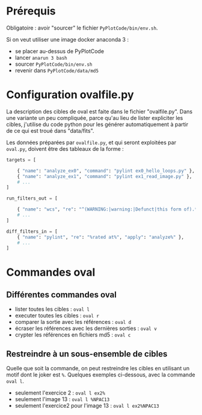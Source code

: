
# Prérequis

Obligatoire : avoir "sourcer" le fichier `PyPlotCode/bin/env.sh`.

Si on veut utiliser une image docker anaconda 3 :
* se placer au-dessus de PyPlotCode
* lancer `anarun 3 bash`
* sourcer `PyPlotCode/bin/env.sh`
* revenir dans `PyPlotCode/data/md5`


# Configuration ovalfile.py

La description des cibles de oval est faite dans le fichier "ovalfile.py". Dans une variante un peu compliquée, parce
qu'au lieu de lister expliciter les cibles, j'utilise du code python pour les générer automatiquement à partir de
ce qui est troué dans "data/fits".

Les données préparées par `ovalfile.py`, et qui seront exploitées par `oval.py`, doivent être des tableaux
de la forme :

```python
targets = [

    { "name": "analyze_ex0", "command": "pylint ex0_hello_loops.py" },
    { "name": "analyze_ex1", "command": "pylint ex1_read_image.py" },
    # ...
]

run_filters_out = [

    { "name": "wcs", "re": "^(WARNING:|warning:|Defunct|this form of).*$", "apply": "ex(4|5)%" },
    # ...
]

diff_filters_in = [
    { "name": "pylint", "re": "%rated at%", "apply": "analyze%" },
    # ...
]
```



# Commandes oval

## Différentes commandes oval

* lister toutes les cibles : ```oval l```
* executer toutes les cibles : ```oval r```
* comparer la sortie avec les références : ```oval d```
* écraser les références avec les dernières sorties : ```oval v```
* crypter les références en fichiers md5 : ```oval c```

## Restreindre à un sous-ensemble de cibles

Quelle que soit la commande, on peut restreindre les cibles
en utilisant un motif dont le joker est `%`. Quelques exemples
ci-dessous, avec la commande `oval l`.

* seulement l'exercice 2 : ```oval l ex2%```
* seulement l'image 13 : ```oval l %NPAC13```
* seulement l'exercice2 pour l'image 13 : ```oval l ex2%NPAC13```